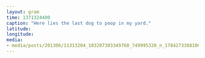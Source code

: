 ```yaml
---
layout: gram
time: 1371324400
caption: "Here lies the last dog to poop in my yard."
latitude: 
longitude: 
media:
- media/posts/201306/11313204_103207303349760_749995320_n_17842733881000351.jpg
---
```

